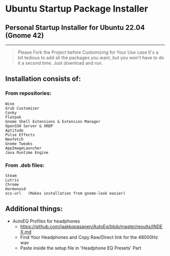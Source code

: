 # Ubuntu Startup Package Installer
## Personal Startup Installer for Ubuntu 22.04 (Gnome 42)

---
> Please Fork the Project before Customizing for Your Use case
> It's a bit tedious to add all the packages you want, but you won't have to do it a second time. Just download and run.
## Installation consists of:
### From repositories:
    Wine
    Grub Customizer
    Conky
    Flatpak
    Gnome Shell Extensions & Extension Manager
    OpenSSH Server & XRDP
    Aptitude
    Pulse Effects
    Neofetch
    Gnome Tweaks
    AppImageLauncher
    Java Runtime Engine
### From .deb files:
    Steam
    Lutris
    Chrome
    Harmonoid
    ocs-url   (Makes installation from gnome-look easier)
## Additional things:
- AutoEQ Profiles for headphones
  - https://github.com/jaakkopasanen/AutoEq/blob/master/results/INDEX.md
  - Find Your Headphones and Copy Raw/Direct link for the 48000Hz wav
  - Paste inside the setup file in 'Headphone EQ Presets' Part
